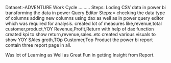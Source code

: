 Dataset:-ADVENTURE Work Cycle .........
Steps:
Loding CSV  data in power bi 
transforming the data in power Query Editor 
Steps:=
checking the data type of columns
adding new columns using dax as well as in power query editor which was required for analysis.
created lot of measures like,revenue,total customer,product,YOY Revenue,Profit,Return with help of dax function
created kpi to show return,revenue,sales..etc
created various visuals to show YOY SAles groth,TOp Customer,Top Product
the power bi report contain three report page in all.





Was lot of Learning as Well as Great Fun in getting Insight from Report.

